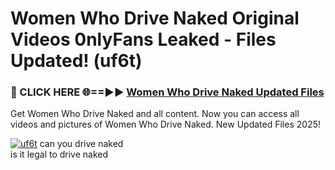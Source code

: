 # Women Who Drive Naked Original Videos 0nlyFans Leaked - Files Updated! (uf6t)

<h3>🔴 CLICK HERE 🌐==►► <a href="https://tinyurl.com/yckcrads" rel="nofollow">Women Who Drive Naked Updated Files</a></h3>

Get Women Who Drive Naked and all content. Now you can access all videos and pictures of Women Who Drive Naked. New Updated Files 2025!

[![uf6t](https://i.imgur.com/hpKpOFt.gif)](https://tinyurl.com/yckcrads)
can you drive naked<br>
is it legal to drive naked